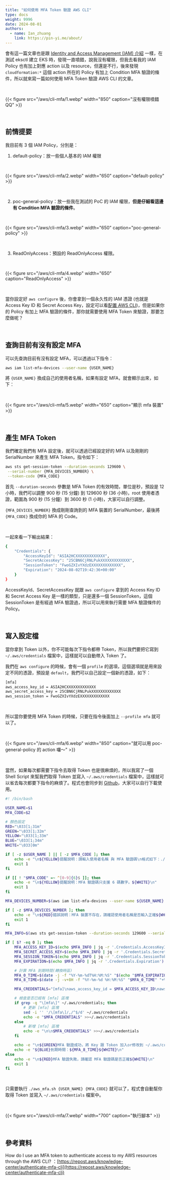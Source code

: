 ```yaml
---
title: "如何使用 MFA Token 驗證 AWS CLI"
type: docs
weight: 9996
date: 2024-08-01
authors:
  - name: Ian_zhuang
    link: https://pin-yi.me/about/
---
```


會有這一篇文章也是跟 [Identity and Access Management (IAM) 介紹](../iam-introduce) 一樣，在測試 eksctl 建立 EKS 時，發現一直噴錯，說我沒有權限，但我去看我的 IAM Policy 也有加上對應 action 以及 resource，但還是不行，後來發現 `cloudformation:*` 這個 action 所在的 Policy 有加上 Condition MFA 驗證的條件，所以就來寫一篇如何使用 MFA Token 驗證 AWS CLI 的文章。

<br>

{{< figure src="/aws/cli-mfa/1.webp" width="850" caption="沒有權限噴錯QQ" >}}

<br>

## 前情提要

我目前有 3 個 IAM Policy，分別是：

1. default-policy：放一些個人基本的 IAM 權限

<br>

{{< figure src="/aws/cli-mfa/2.webp" width="650" caption="default-policy" >}}

<br>

2. poc-general-policy：放一些我在測試的 PoC 的 IAM 權限，<b>但是仔細看這邊有 Condition MFA 驗證的條件</b>。

<br>

{{< figure src="/aws/cli-mfa/3.webp" width="650" caption="poc-general-policy" >}}

<br>

3. ReadOnlyAccess：預設的 ReadOnlyAccess 權限。

<br>

{{< figure src="/aws/cli-mfa/4.webp" width="650" caption="ReadOnlyAccess" >}}

<br>

當你設定好 `aws configure` 後，你會拿到一個永久性的 IAM 憑證 (也就是 Access Key ID 和 Secret Access Key，設定可以看[配置 AWS CLI](../aws-cli/#%e9%85%8d%e7%bd%ae-aws-cli))，但是如果你的 Policy 有加上 MFA 驗證的條件，那你就需要使用 MFA Token 來驗證，那要怎麼做呢？

<br>

## 查詢目前有沒有設定 MFA

可以先查詢目前有沒有設定 MFA，可以透過以下指令：

```bash
aws iam list-mfa-devices --user-name {USER_NAME}
```

將 `{USER_NAME}` 換成自己的使用者名稱，如果有設定 MFA，就會顯示出來，如下：

<br>

{{< figure src="/aws/cli-mfa/5.webp" width="650" caption="顯示 mfa 裝置" >}}

<br>

## 產生 MFA Token

我們確定我們有 MFA 設定後，就可以透過已經設定好的 MFA 以及剛剛的 SerialNumber 來產生 MFA Token，指令如下：

```bash
aws sts get-session-token --duration-seconds 129600 \
 --serial-number {MFA_DEVICES_NUMBER} \
 --token-code {MFA_CODE}
```

首先 `--duration-seconds` 參數是 MFA Token 的有效時間，單位是秒，預設是 12 小時，我們可以調整 900 秒 (15 分鐘) 到 129600 秒 (36 小時)，root 使用者憑證，範圍為 900 秒 (15 分鐘）到 3600 秒 (1 小時)，大家可以自行調整。

`{MFA_DEVICES_NUMBER}` 換成剛剛查詢到的 MFA 裝置的 SerialNumber，最後將 `{MFA_CODE}` 換成你的 MFA 的 Code。

<br>

一起來看一下輸出結果：

```bash
{
    "Credentials": {
        "AccessKeyId": "ASIA2HCXXXXXXXXXXXXX",
        "SecretAccessKey": "25CBN6CjRNLPukXXXXXXXXXXXXX",
        "SessionToken": "FwoGZXIvYXdzEXXXXXXXXXXXXX",
        "Expiration": "2024-08-02T19:42:36+00:00"
    }
}
```

AccessKeyId、SecretAccessKey 就跟 `aws configure` 拿到的 Access Key ID 和 Secret Access Key 是一樣的類型，只是還多一個 SessionToken，這個 SessionToken 是有經過 MFA 驗證過，所以可以用來執行需要 MFA 驗證條件的 Policy。

<br>

## 寫入設定檔

當你拿到 Token 以外，你不可能每次下指令都帶 Token，所以我們要把它寫到 `~/.aws/credentials` 檔案中，這樣就可以自動帶入 Token 了。

我們在 `aws configure` 的時候，會有一個 `profile` 的選項，這個選項就是用來設定不同的憑證，預設是 `default`，我們可以自己設定一個新的憑證，如下：

```bash
[mfa]
aws_access_key_id = ASIA2HCXXXXXXXXXXXXX
aws_secret_access_key = 25CBN6CjRNLPukXXXXXXXXXXXXX
aws_session_token = FwoGZXIvYXdzEXXXXXXXXXXXXX
```

<br>

所以當你要使用 MFA Token 的時候，只要在指令後面加上 `--profile mfa` 就可以了。

<br>

{{< figure src="/aws/cli-mfa/6.webp" width="850" caption="就可以用 poc-general-policy 的 action 囉～" >}}

<br>

當然，如果每次都需要下指令去取得 Token 也是很麻煩的，所以我寫了一個 Shell Script 來幫我們取得 Token 並寫入 `~/.aws/credentials` 檔案中，這樣就可以省去每次都要下指令的麻煩了。程式也會同步到 [Github](https://github.com/880831ian/aws-cli-mfa)，大家可以自行下載使用。

```bash
#! /bin/bash

USER_NAME=$1
MFA_CODE=$2

# 顏色設定
RED="\033[1;31m"
GREEN="\033[1;32m"
YELLOW="\033[1;33m"
BLUE="\033[1;34m"
WHITE="\033[0m"

if [ -z $USER_NAME ] || [ -z $MFA_CODE ]; then
    echo -e "\n${YELLOW}提醒說明：請輸入使用者名稱 與 MFA 驗證碼\n格式如下：./aws_mfa.sh ian_zhuang 235821 << (請依照手機上的 MFA 號碼)。${WHITE}\n"
    exit 1
fi

if [[ ! "$MFA_CODE" =~ ^[0-9]{6}$ ]]; then
    echo -e "\n${YELLOW}提醒說明：MFA 驗證碼只支援 6 碼數字。${WHITE}\n"
    exit 1
fi

MFA_DEVICES_NUMBER=$(aws iam list-mfa-devices --user-name ${USER_NAME} | jq -r '.MFADevices[0].SerialNumber')

if [ -z $MFA_DEVICES_NUMBER ]; then
    echo -e "\n${RED}錯誤說明：MFA 裝置不存在，請確認使用者名稱是否輸入正確${WHITE}\n"
    exit 1
fi

MFA_INFO=$(aws sts get-session-token --duration-seconds 129600 --serial-number ${MFA_DEVICES_NUMBER} --token-code ${MFA_CODE})

if [ $? -eq 0 ]; then
    MFA_ACCESS_KEY_ID=$(echo $MFA_INFO | jq -r '.Credentials.AccessKeyId')
    MFA_SECRET_ACCESS_KEY=$(echo $MFA_INFO | jq -r '.Credentials.SecretAccessKey')
    MFA_SESSION_TOKEN=$(echo $MFA_INFO | jq -r '.Credentials.SessionToken')
    MFA_EXPIRATION=$(echo $MFA_INFO | jq -r '.Credentials.Expiration')

    # 計算 MFA 到期時間(轉換時區)
    MFA_0_TIME=$(date -j -f "%Y-%m-%dT%H:%M:%S" "$(echo "$MFA_EXPIRATION" | sed 's/+00:00//')" "+%Y-%m-%d %H:%M:%S")
    MFA_8_TIME=$(date -j -v+8H -f "%Y-%m-%d %H:%M:%S" "$MFA_0_TIME" "+%Y-%m-%d %H:%M:%S")

    MFA_CREDENTIALS="[mfa]\naws_access_key_id = $MFA_ACCESS_KEY_ID\naws_secret_access_key = $MFA_SECRET_ACCESS_KEY\naws_session_token = $MFA_SESSION_TOKEN"

    # 檢查是否已經有 [mfa] 區塊
    if grep -q "\[mfa\]" ~/.aws/credentials; then
        # 更新 [mfa] 區塊
        sed -i '' '/\[mfa\]/,/^$/d' ~/.aws/credentials
        echo -e "$MFA_CREDENTIALS" >>~/.aws/credentials
    else
        # 新增 [mfa] 區塊
        echo -e "\n\n$MFA_CREDENTIALS" >>~/.aws/credentials
    fi

    echo -e "\n${GREEN}MFA 驗證成功，將 Key 跟 Token 加入or修改到 ~/.aws/credentials 檔案中${WHITE}"
    echo -e "${BLUE}到期時間：${MFA_8_TIME}${WHITE}\n"
else
    echo -e "\n${RED}MFA 驗證失敗，請確認 MFA 驗證碼是否正確${WHITE}\n"
    exit 1
fi
```

<br>

只需要執行 `./aws_mfa.sh {USER_NAME} {MFA_CODE}` 就可以了，程式會自動幫你取得 Token 並寫入 `~/.aws/credentials` 檔案中。

<br>

{{< figure src="/aws/cli-mfa/7.webp" width="700" caption="執行腳本" >}}

<br>

## 參考資料

How do I use an MFA token to authenticate access to my AWS resources through the AWS CLI?
：[https://repost.aws/knowledge-center/authenticate-mfa-cli](https://repost.aws/knowledge-center/authenticate-mfa-cli)
